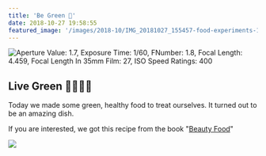 ```yaml
---
title: 'Be Green 🥗️'
date: 2018-10-27 19:58:55
featured_image: '/images/2018-10/IMG_20181027_155457-food-experiments-1500x900.jpg'
---
```


![Aperture Value: 1.7, Exposure Time: 1/60, FNumber: 1.8, Focal Length: 4.459, Focal Length In 35mm Film: 27, ISO Speed Ratings: 400](/images/2018-10/IMG_20181027_155457-food-experiments-1500x900.jpg)

## Live Green 🥒🍅🥬🥕
Today we made some green, healthy food to treat ourselves. It turned out to be an amazing dish.

If you are interested, we got this recipe from the book "[Beauty Food](https://www.amazon.ca/Beauty-Food-recipes-health-beauty/dp/1784725250/)"

![](https://images-na.ssl-images-amazon.com/images/I/31lPogW51eL.jpg)
